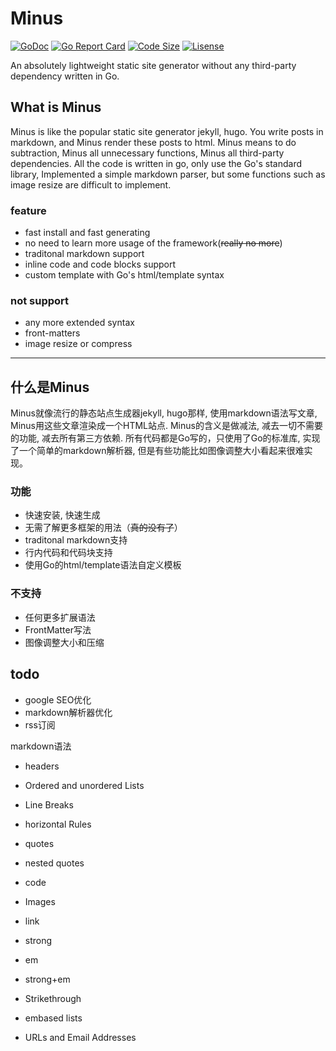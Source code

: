 # Minus

[![GoDoc](https://godoc.org/github.com/luob/minus?status.svg)](https://godoc.org/github.com/luob/minus)
[![Go Report Card](https://goreportcard.com/badge/github.com/luob/minus)](https://goreportcard.com/report/github.com/luob/minus)
[![Code Size](https://img.shields.io/github/languages/code-size/luob/minus.svg)]()
[![Lisense](https://img.shields.io/github/license/luob/minus.svg)](LICENSE)
<!-- [![Build Status](https://travis-ci.com/luob/minus.svg?branch=master)](https://travis-ci.com/luob/minus) -->

An absolutely lightweight static site generator without any third-party dependency written in Go.

## What is Minus

Minus is like the popular static site generator jekyll, hugo. You write posts in markdown, and Minus render these posts to html. Minus means to do subtraction, Minus all unnecessary functions, Minus all third-party dependencies. All the code is written in go, only use the Go's standard library, Implemented a simple markdown parser, but some functions such as image resize are difficult to implement.

### feature

- fast install and fast generating
- no need to learn more usage of the framework(~~really no more~~)
- traditonal markdown support
- inline code and code blocks support
- custom template with Go's html/template syntax

### not support

- any more extended syntax
- front-matters
- image resize or compress


------

## 什么是Minus

Minus就像流行的静态站点生成器jekyll, hugo那样, 使用markdown语法写文章, Minus用这些文章渲染成一个HTML站点. Minus的含义是做减法, 减去一切不需要的功能, 减去所有第三方依赖. 所有代码都是Go写的，只使用了Go的标准库, 实现了一个简单的markdown解析器, 但是有些功能比如图像调整大小看起来很难实现。

### 功能

- 快速安装, 快速生成
- 无需了解更多框架的用法（~~真的没有了~~）
- traditonal markdown支持
- 行内代码和代码块支持
- 使用Go的html/template语法自定义模板

### 不支持

- 任何更多扩展语法
- FrontMatter写法
- 图像调整大小和压缩

## todo

- google SEO优化
- markdown解析器优化
- rss订阅

markdown语法

- headers
- Ordered and unordered Lists
- Line Breaks
- horizontal Rules
- quotes
- nested quotes
- code
- Images
- link
- strong
- em
- strong+em
- Strikethrough

- embased lists
- URLs and Email Addresses

